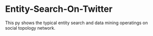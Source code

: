 # Entity-Search-On-Twitter
This py shows the typical entity search and data mining operatings on social topology network.
